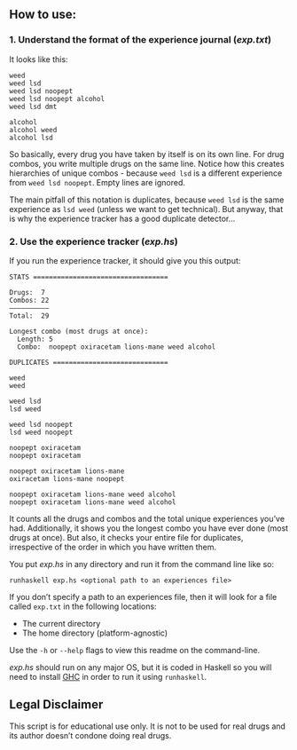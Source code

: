 ## How to use:

### 1. Understand the format of the experience journal (*exp.txt*)

It looks like this:

```
weed
weed lsd
weed lsd noopept
weed lsd noopept alcohol
weed lsd dmt

alcohol
alcohol weed
alcohol lsd
````

So basically, every drug you have taken by itself is on its own line. For drug combos, you write multiple drugs on the same line. Notice how this creates hierarchies of unique combos - because `weed lsd` is a different experience from `weed lsd noopept`. Empty lines are ignored.

The main pitfall of this notation is duplicates, because `weed lsd` is the same experience as `lsd weed` (unless we want to get technical). But anyway, that is why the experience tracker has a good duplicate detector...

### 2. Use the experience tracker (*exp.hs*)

If you run the experience tracker, it should give you this output:

```
STATS ==================================

Drugs:  7
Combos: 22
——————————
Total:  29

Longest combo (most drugs at once):
  Length: 5
  Combo:  noopept oxiracetam lions-mane weed alcohol

DUPLICATES =============================

weed
weed

weed lsd
lsd weed

weed lsd noopept
lsd weed noopept

noopept oxiracetam
noopept oxiracetam

noopept oxiracetam lions-mane
oxiracetam lions-mane noopept

noopept oxiracetam lions-mane weed alcohol
noopept oxiracetam lions-mane weed alcohol
```

It counts all the drugs and combos and the total unique experiences you’ve had. Additionally, it shows you the longest combo you have ever done (most drugs at once). But also, it checks your entire file for duplicates, irrespective of the order in which you have written them.

You put *exp.hs* in any directory and run it from the command line like so:

`runhaskell exp.hs <optional path to an experiences file>`

If you don’t specify a path to an experiences file, then it will look for a file called `exp.txt` in the following locations:

* The current directory
* The home directory (platform-agnostic)

Use the `-h` or `--help` flags to view this readme on the command-line.

*exp.hs* should run on any major OS, but it is coded in Haskell so you will need to install <a href="https://www.haskell.org/ghc/">GHC</a> in order to run it using `runhaskell`.

## Legal Disclaimer

This script is for educational use only. It is not to be used for real drugs and its author doesn’t condone doing real drugs.
